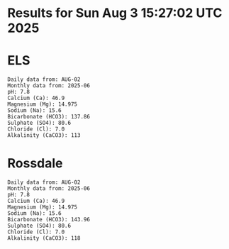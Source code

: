 # Results for Sun Aug  3 15:27:02 UTC 2025
# ELS
```
Daily data from: AUG-02
Monthly data from: 2025-06
pH: 7.8
Calcium (Ca): 46.9
Magnesium (Mg): 14.975
Sodium (Na): 15.6
Bicarbonate (HCO3): 137.86
Sulphate (SO4): 80.6
Chloride (Cl): 7.0
Alkalinity (CaCO3): 113
```
# Rossdale
```
Daily data from: AUG-02
Monthly data from: 2025-06
pH: 7.8
Calcium (Ca): 46.9
Magnesium (Mg): 14.975
Sodium (Na): 15.6
Bicarbonate (HCO3): 143.96
Sulphate (SO4): 80.6
Chloride (Cl): 7.0
Alkalinity (CaCO3): 118
```
